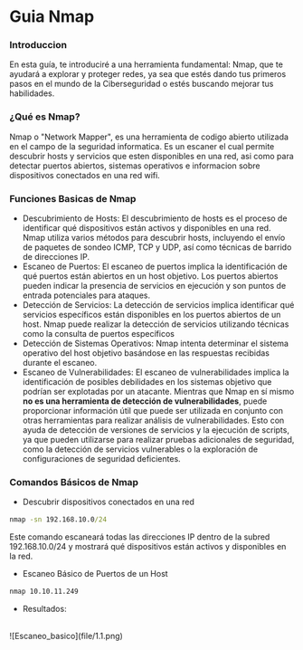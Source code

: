 # Guia Nmap

### Introduccion
En esta guía, te introduciré a una herramienta fundamental: Nmap, que te ayudará a explorar y proteger redes, ya sea que estés dando tus primeros pasos en el mundo de la Ciberseguridad o estés buscando mejorar tus habilidades.

### ¿Qué es Nmap?
Nmap o "Network Mapper", es una herramienta de codigo abierto utilizada en el campo de la seguridad informatica. Es un escaner el cual permite descubrir hosts y servicios que esten disponibles en una red, asi como para detectar puertos abiertos, sistemas operativos e informacion sobre dispositivos conectados en una red wifi.

### Funciones Basicas de Nmap
- Descubrimiento de Hosts:
El descubrimiento de hosts es el proceso de identificar qué dispositivos están activos y disponibles en una red. Nmap utiliza varios métodos para descubrir hosts, incluyendo el envío de paquetes de sondeo ICMP, TCP y UDP, así como técnicas de barrido de direcciones IP.
- Escaneo de Puertos:
El escaneo de puertos implica la identificación de qué puertos están abiertos en un host objetivo. Los puertos abiertos pueden indicar la presencia de servicios en ejecución y son puntos de entrada potenciales para ataques.
- Detección de Servicios:
La detección de servicios implica identificar qué servicios específicos están disponibles en los puertos abiertos de un host. Nmap puede realizar la detección de servicios utilizando técnicas como la consulta de puertos específicos
- Detección de Sistemas Operativos:
Nmap intenta determinar el sistema operativo del host objetivo basándose en las respuestas recibidas durante el escaneo.
- Escaneo de Vulnerabilidades:
El escaneo de vulnerabilidades implica la identificación de posibles debilidades en los sistemas objetivo que podrían ser explotadas por un atacante. Mientras que Nmap en sí mismo __no es una herramienta de detección de vulnerabilidades__, puede proporcionar información útil que puede ser utilizada en conjunto con otras herramientas para realizar análisis de vulnerabilidades. Esto con ayuda de detección de versiones de servicios y la ejecución de scripts, ya que pueden utilizarse para realizar pruebas adicionales de seguridad, como la detección de servicios vulnerables o la exploración de configuraciones de seguridad deficientes.


### Comandos Básicos de Nmap
- Descubrir dispositivos conectados en una red
```cmd
nmap -sn 192.168.10.0/24

```
Este comando escaneará todas las direcciones IP dentro de la subred 192.168.10.0/24 y mostrará qué dispositivos están activos y disponibles en la red.

- Escaneo Básico de Puertos de un Host
```cmd
nmap 10.10.11.249

```
- Resultados:
<br>
![Escaneo_basico](file/1.1.png)

